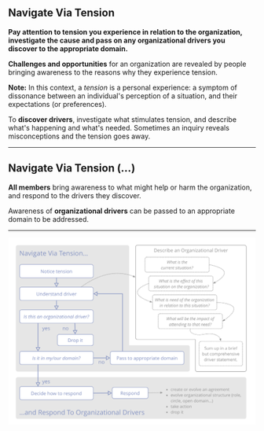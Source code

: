 ## Navigate Via Tension

**Pay attention to tension you experience in relation to the organization, investigate the cause and pass on any organizational drivers you discover to the appropriate domain.**

**Challenges and opportunities** for an organization are revealed by people bringing awareness to the reasons why they experience tension.

**Note:** In this context, a _tension_ is a personal experience: a symptom of dissonance between an individual's perception of a situation, and their expectations (or preferences).

To **discover drivers**, investigate what stimulates tension, and describe what's happening and what's needed. Sometimes an inquiry reveals misconceptions and the tension goes away.

---

## Navigate Via Tension (…)

**All members** bring awareness to what might help or harm the organization, and respond to the drivers they discover.

Awareness of **organizational drivers** can be passed to an appropriate domain to be addressed.

---

![inline,fit](img/process/navigate-describe-respond.png)

